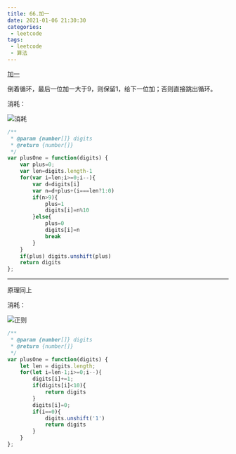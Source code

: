 ```yaml
---
title: 66.加一
date: 2021-01-06 21:30:30
categories:
 - leetcode
tags:
 - leetcode
 - 算法
---
```


[加一](https://leetcode-cn.com/problems/plus-one/)

倒着循环，最后一位加一大于9，则保留1，给下一位加；否则直接跳出循环。

消耗：

![消耗](/images/leetcode/66-2.png)

```javascript
/**
 * @param {number[]} digits
 * @return {number[]}
 */
var plusOne = function(digits) {
    var plus=0;
    var len=digits.length-1
    for(var i=len;i>=0;i--){
        var d=digits[i]
        var n=d+plus+(i===len?1:0)
        if(n>9){
            plus=1
            digits[i]=n%10
        }else{
            plus=0
            digits[i]=n
            break
        }
    }
    if(plus) digits.unshift(plus)
    return digits
};
```

------------------------

原理同上

消耗：

![正则](/images/leetcode/66.png)

```js
/**
 * @param {number[]} digits
 * @return {number[]}
 */
var plusOne = function(digits) {
    let len = digits.length;
    for(let i=len-1;i>=0;i--){
        digits[i]+=1;
        if(digits[i]<10){
            return digits
        }
        digits[i]=0;
        if(i==0){
            digits.unshift('1')
            return digits
        }
    }
};
```